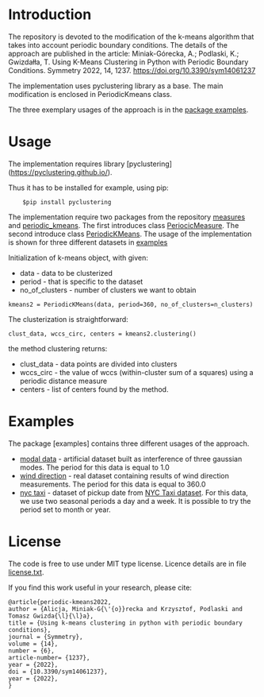 
# Introduction

The repository is devoted to the modification of the k-means algorithm that takes into account periodic boundary conditions. The details of the approach are published in the article: Miniak-Górecka, A.; Podlaski, K.; Gwizdałła, T. Using K-Means Clustering in Python with Periodic Boundary Conditions. Symmetry 2022, 14, 1237. https://doi.org/10.3390/sym14061237
 
The implementation uses pyclustering library as a base. The main modification is enclosed in PeriodicKmeans class.

The three exemplary usages of the approach is in the [package examples](examples).

# Usage
The implementation requires library [pyclustering] (https://pyclustering.github.io/). 

Thus it has to be installed for example, using pip:
```
    $pip install pyclustering
```

The implementation require two packages from the repository [measures](measures) and [periodic_kmeans](periodic_kmeans). The first introduces class [PeriocicMeasure](measures/periodicMeasure.py). The second introduce class [PeriodicKMeans](periodic_kmeans/periodic_kmeans.py).
The usage of the implementation is shown for three different datasets in [examples](examples)

Initialization of k-means object, with given:
 - data - data to be clusterized
 - period - that is specific to the dataset 
 - no_of_clusters - number of clusters we want to obtain
 
```
kmeans2 = PeriodicKMeans(data, period=360, no_of_clusters=n_clusters)
``` 
The clusterization is straightforward:
```
clust_data, wccs_circ, centers = kmeans2.clustering()
```
the method clustering returns:
- clust_data - data points are divided into clusters
- wccs_circ - the value of wccs (within-cluster sum of a squares) using a periodic distance measure
- centers - list of centers found by the method.

# Examples
The package [examples] contains three different usages of the approach. 
- [modal data](examples/modal_dist_example.py) - artificial dataset built as interference of three gaussian modes. The period for this data is equal to 1.0
- [wind direction](examples/wind_dir_example.py) - real dataset containing results of wind direction measurements. The period for this data is equal to 360.0
- [nyc taxi](examples/nyc_taxi_example.py) - dataset of pickup date from [NYC Taxi dataset](http://www.nyc.gov/html/tlc/html/about/trip_record_data.shtml). For this data, we use two seasonal periods a day and a week. It is possible to try the period set to month or year.



# License
The code is free to use under MIT type license. Licence details are in file [license.txt](license.txt). 

If you find this work useful in your research, please cite:

    @article{periodic-kmeans2022,  
    author = {Alicja, Miniak-G{\'{o}}recka and Krzysztof, Podlaski and Tomasz Gwizda{\l}{\l}a},
    title = {Using k-means clustering in python with periodic boundary conditions},
    journal = {Symmetry},
    volume = {14},
    number = {6},
    article-number= {1237},
    year = {2022},
    doi = {10.3390/sym14061237},
    year = {2022},
    }
    
  
